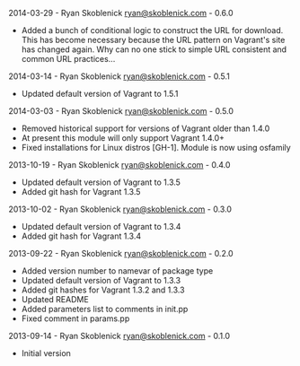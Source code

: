 2014-03-29 - Ryan Skoblenick <ryan@skoblenick.com> - 0.6.0
  * Added a bunch of conditional logic to construct the URL for download. This
    has become necessary because the URL pattern on Vagrant's site has changed
    again. Why can no one stick to simple URL consistent and common URL
    practices...

2014-03-14 - Ryan Skoblenick <ryan@skoblenick.com> - 0.5.1
  * Updated default version of Vagrant to 1.5.1

2014-03-03 - Ryan Skoblenick <ryan@skoblenick.com> - 0.5.0
  * Removed historical support for versions of Vagrant older than 1.4.0
  * At present this module will only support Vagrant 1.4.0+
  * Fixed installations for Linux distros [GH-1]. Module is now using osfamily

2013-10-19 - Ryan Skoblenick <ryan@skoblenick.com> - 0.4.0
  * Updated default version of Vagrant to 1.3.5
  * Added git hash for Vagrant 1.3.5

2013-10-02 - Ryan Skoblenick <ryan@skoblenick.com> - 0.3.0
  * Updated default version of Vagrant to 1.3.4
  * Added git hash for Vagrant 1.3.4

2013-09-22 - Ryan Skoblenick <ryan@skoblenick.com> - 0.2.0
  * Added version number to namevar of package type
  * Updated default version of Vagrant to 1.3.3
  * Added git hashes for Vagrant 1.3.2 and 1.3.3
  * Updated README
  * Added parameters list to comments in init.pp
  * Fixed comment in params.pp

2013-09-14 - Ryan Skoblenick <ryan@skoblenick.com> - 0.1.0
  * Initial version
